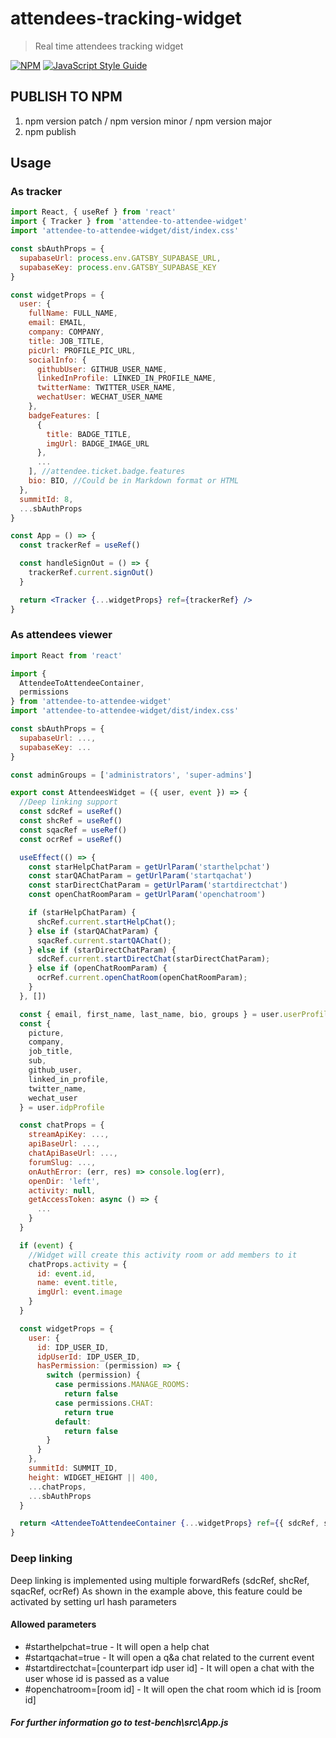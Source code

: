 # attendees-tracking-widget

> Real time attendees tracking widget

[![NPM](https://img.shields.io/npm/v/attendee-to-attendee-widget.svg)](https://www.npmjs.com/package/attendee-to-attendee-widget) [![JavaScript Style Guide](https://img.shields.io/badge/code_style-standard-brightgreen.svg)](https://standardjs.com)

## PUBLISH TO NPM

1. npm version patch / npm version minor / npm version major
2. npm publish

## Usage

### As tracker

```jsx
import React, { useRef } from 'react'
import { Tracker } from 'attendee-to-attendee-widget'
import 'attendee-to-attendee-widget/dist/index.css'

const sbAuthProps = {
  supabaseUrl: process.env.GATSBY_SUPABASE_URL,
  supabaseKey: process.env.GATSBY_SUPABASE_KEY
}

const widgetProps = {
  user: {
    fullName: FULL_NAME,
    email: EMAIL,
    company: COMPANY,
    title: JOB_TITLE,
    picUrl: PROFILE_PIC_URL,
    socialInfo: {
      githubUser: GITHUB_USER_NAME,
      linkedInProfile: LINKED_IN_PROFILE_NAME,
      twitterName: TWITTER_USER_NAME,
      wechatUser: WECHAT_USER_NAME
    },
    badgeFeatures: [
      {
        title: BADGE_TITLE,
        imgUrl: BADGE_IMAGE_URL
      },
      ...
    ], //attendee.ticket.badge.features
    bio: BIO, //Could be in Markdown format or HTML
  },
  summitId: 8,
  ...sbAuthProps
}

const App = () => {
  const trackerRef = useRef()

  const handleSignOut = () => {
    trackerRef.current.signOut()
  }

  return <Tracker {...widgetProps} ref={trackerRef} />
}
```

### As attendees viewer

```jsx
import React from 'react'

import {
  AttendeeToAttendeeContainer,
  permissions
} from 'attendee-to-attendee-widget'
import 'attendee-to-attendee-widget/dist/index.css'

const sbAuthProps = {
  supabaseUrl: ...,
  supabaseKey: ...
}

const adminGroups = ['administrators', 'super-admins']

export const AttendeesWidget = ({ user, event }) => {
  //Deep linking support
  const sdcRef = useRef()
  const shcRef = useRef()
  const sqacRef = useRef()
  const ocrRef = useRef()

  useEffect(() => {
    const starHelpChatParam = getUrlParam('starthelpchat')
    const starQAChatParam = getUrlParam('startqachat')
    const starDirectChatParam = getUrlParam('startdirectchat')
    const openChatRoomParam = getUrlParam('openchatroom')

    if (starHelpChatParam) {
      shcRef.current.startHelpChat();
    } else if (starQAChatParam) {
      sqacRef.current.startQAChat();
    } else if (starDirectChatParam) {
      sdcRef.current.startDirectChat(starDirectChatParam);
    } else if (openChatRoomParam) {
      ocrRef.current.openChatRoom(openChatRoomParam);
    }
  }, [])

  const { email, first_name, last_name, bio, groups } = user.userProfile
  const {
    picture,
    company,
    job_title,
    sub,
    github_user,
    linked_in_profile,
    twitter_name,
    wechat_user
  } = user.idpProfile

  const chatProps = {
    streamApiKey: ...,
    apiBaseUrl: ...,
    chatApiBaseUrl: ...,
    forumSlug: ...,
    onAuthError: (err, res) => console.log(err),
    openDir: 'left',
    activity: null,
    getAccessToken: async () => {
      ...
    }
  }

  if (event) {
    //Widget will create this activity room or add members to it
    chatProps.activity = {
      id: event.id,
      name: event.title,
      imgUrl: event.image
    }
  }

  const widgetProps = {
    user: {
      id: IDP_USER_ID,
      idpUserId: IDP_USER_ID,
      hasPermission: (permission) => {
        switch (permission) {
          case permissions.MANAGE_ROOMS:
            return false
          case permissions.CHAT:
            return true
          default:
            return false
        }
      }
    },
    summitId: SUMMIT_ID,
    height: WIDGET_HEIGHT || 400,
    ...chatProps,
    ...sbAuthProps
  }

  return <AttendeeToAttendeeContainer {...widgetProps} ref={{ sdcRef, shcRef, sqacRef, ocrRef }} />
}
```

### Deep linking

Deep linking is implemented using multiple forwardRefs (sdcRef, shcRef, sqacRef, ocrRef)
As shown in the example above, this feature could be activated by setting url hash parameters

#### Allowed parameters

- \#starthelpchat=true - It will open a help chat
- \#startqachat=true - It will open a q&a chat related to the current event
- \#startdirectchat=[counterpart idp user id] - It will open a chat with the user whose id is passed as a value
- \#openchatroom=[room id] - It will open the chat room which id is [room id]

##### For further information go to test-bench\src\App.js
